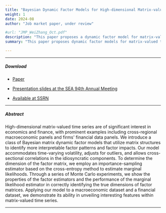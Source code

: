 ```yaml
---
title: "Bayesian Dynamic Factor Models for High-dimensional Matrix-valued Time Series"
weight: 1
date: 2024-08
author: "Job market paper, under review"

#url: "JMP_WeiZhang_Oct.pdf"
description: "This paper proposes a dynamic factor model for matrix-valued time series."
summary: "This paper proposes dynamic factor models for matrix-valued time series useful for empirical macroeconomics and financial economics."

---
```


---

[//]: # ()

##### Download

[//]: # ()

+ [Paper](/JMP_WeiZhang_Aug25.pdf)

+ [Presentation slides at the SEA 94th Annual Meeting](/JobTalk_18min.pdf)

+ [Available at SSRN](https://papers.ssrn.com/sol3/papers.cfm?abstract_id=5131172)

---

##### Abstract

High-dimensional matrix-valued time series are of significant interest in economics and finance, with prominent examples including cross-regional macroeconomic panels and firms' financial data panels. We introduce a class of Bayesian matrix dynamic factor models that utilize matrix structures to identify more interpretable factor patterns and factor impacts. Our model accommodates time-varying volatility, adjusts for outliers, and allows cross-sectional correlations in the idiosyncratic components. To determine the dimension of the factor matrix, we employ an importance-sampling estimator based on the cross-entropy method to estimate marginal likelihoods. Through a series of Monte Carlo experiments, we show the properties of the factor estimators and the performance of the marginal likelihood estimator in correctly identifying the true dimensions of factor matrices. Applying our model to a macroeconomic dataset and a financial dataset, we demonstrate its ability in unveiling interesting features within matrix-valued time series.

---
